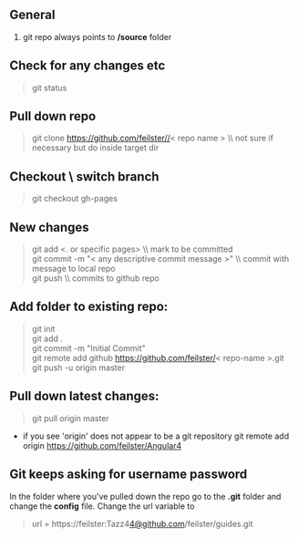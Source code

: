 ## General
1. git repo always points to **/source** folder 

## Check for any changes etc
> git status

## Pull down repo
> git clone https://github.com/feilster//< repo name >   \\\ not sure if necessary but do inside target dir

## Checkout \ switch branch
> git checkout gh-pages

## New changes
> git add <. or specific pages>  \\\ mark to be committed  
> git commit -m "< any descriptive commit message >"   \\\  commit with message to local repo  
> git push   \\\ commits to github repo


## Add folder to existing repo:
> git init  
> git add .  
> git commit -m "Initial Commit"  
> git remote add github https://github.com/feilster/< repo-name >.git  
> git push -u origin master   

## Pull down latest changes:
> git pull origin master
* if you see 'origin' does not appear to be a git repository
git remote add origin https://github.com/feilster/Angular4

## Git keeps asking for username password

In the folder where you've pulled down the repo go to the **.git** folder and change the **config** file. Change the url variable to
> url = https://feilster:Tazz$4$4@github.com/feilster/guides.git
